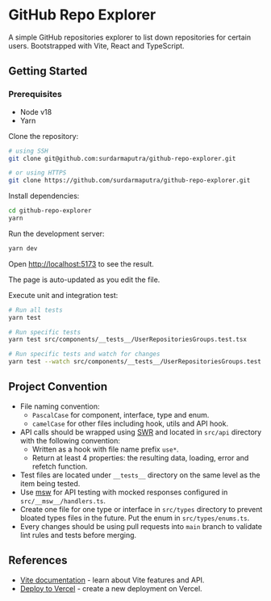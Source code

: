 # GitHub Repo Explorer

A simple GitHub repositories explorer to list down repositories for certain users. Bootstrapped with Vite, React and TypeScript.

## Getting Started

### Prerequisites

- Node v18
- Yarn

Clone the repository:

```bash
# using SSH
git clone git@github.com:surdarmaputra/github-repo-explorer.git

# or using HTTPS
git clone https://github.com/surdarmaputra/github-repo-explorer.git
```

Install dependencies:

```bash
cd github-repo-explorer
yarn
```

Run the development server:

```bash
yarn dev
```

Open [http://localhost:5173](http://localhost:5173) to see the result.

The page is auto-updated as you edit the file.

Execute unit and integration test:

```bash
# Run all tests
yarn test

# Run specific tests
yarn test src/components/__tests__/UserRepositoriesGroups.test.tsx

# Run specific tests and watch for changes
yarn test --watch src/components/__tests__/UserRepositoriesGroups.test.tsx

```

## Project Convention

- File naming convention:
  - `PascalCase` for component, interface, type and enum.
  - `camelCase` for other files including hook, utils and API hook.
- API calls should be wrapped using [SWR](https://swr.vercel.app/) and located in `src/api` directory with the following convention:
  - Written as a hook with file name prefix `use*`.
  - Return at least 4 properties: the resulting data, loading, error and refetch function.
- Test files are located under `__tests__` directory on the same level as the item being tested.
- Use [msw](https://mswjs.io/) for API testing with mocked responses configured in `src/__msw__/handlers.ts`.
- Create one file for one type or interface in `src/types` directory to prevent bloated types files in the future. Put the enum in `src/types/enums.ts`.
- Every changes should be using pull requests into `main` branch to validate lint rules and tests before merging.

## References

- [Vite documentation](https://vitejs.dev/) - learn about Vite features and API.
- [Deploy to Vercel](https://vercel.com/new?utm_medium=default-template&filter=next.js&utm_source=create-next-app&utm_campaign=create-next-app-readme) - create a new deployment on Vercel.
